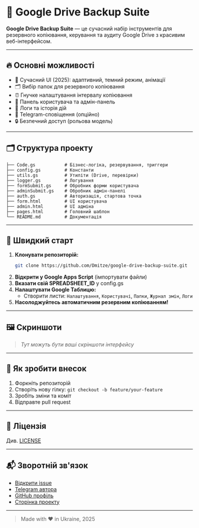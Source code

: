 # 🚀 Google Drive Backup Suite

**Google Drive Backup Suite** — це сучасний набір інструментів для резервного копіювання, керування та аудиту Google Drive з красивим веб-інтерфейсом.

---

## 🔥 Основні можливості
- 🌈 Сучасний UI (2025): адаптивний, темний режим, анімації
- 🗂️ Вибір папок для резервного копіювання
- ⏰ Гнучке налаштування інтервалу копіювання
- 👤 Панель користувача та адмін-панель
- 📝 Логи та історія дій
- 📲 Telegram-сповіщення (опційно)
- 🔒 Безпечний доступ (рольова модель)

---

## 🗂️ Структура проекту

```
├── Code.gs           # Бізнес-логіка, резервування, триггери
├── config.gs         # Константи
├── utils.gs          # Утиліти (Drive, перевірки)
├── logger.gs         # Логування
├── formSubmit.gs     # Обробник форми користувача
├── adminSubmit.gs    # Обробник адмін-панелі
├── auth.gs           # Авторизація, стартова точка
├── form.html         # UI користувача
├── admin.html        # UI адміна
├── pages.html        # Головний шаблон
└── README.md         # Документація
```

---

## 🚀 Швидкий старт

1. **Клонувати репозиторій:**
   ```sh
   git clone https://github.com/Dmitze/google-drive-backup-suite.git
   ```
2. **Відкрити у Google Apps Script** (імпортувати файли)
3. **Вказати свій SPREADSHEET_ID** у config.gs
4. **Налаштувати Google Таблицю:**
   - Створити листи: `Налаштування`, `Користувачі`, `Папки`, `Журнал змін`, `Логи`
5. **Насолоджуйтесь автоматичним резервним копіюванням!**

---

## 🖼️ Скриншоти

> _Тут можуть бути ваші скріншоти інтерфейсу_

---

## 🤝 Як зробити внесок

1. Форкніть репозиторій
2. Створіть нову гілку: `git checkout -b feature/your-feature`
3. Зробіть зміни та коміт
4. Відправте pull request

---

## 📄 Ліцензія

Див. [LICENSE](LICENSE)

---

## 📬 Зворотній зв'язок

- [Відкрити issue](https://github.com/Dmitze/google-drive-backup-suite/issues)
- [Telegram автора](https://t.me/Dmitry_Shiva)
- [GitHub профіль](https://github.com/Dmitze)
- [Сторінка проекту](https://github.com/Dmitze/google-drive-backup-suite)

---

> Made with ❤️ in Ukraine, 2025 